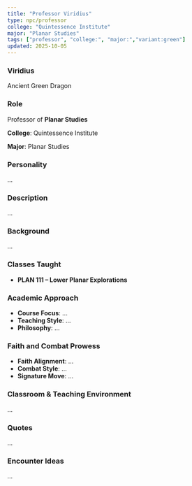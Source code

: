 ```yaml
---
title: "Professor Viridius"
type: npc/professor
college: "Quintessence Institute"
major: "Planar Studies"
tags: ["professor", "college:", "major:","variant:green"]
updated: 2025-10-05
---
```

### Viridius

Ancient Green Dragon

### Role

Professor of **Planar Studies**

**College**: Quintessence Institute

**Major**: Planar Studies

### Personality

...

### Description

...

### Background

...

### Classes Taught

- **PLAN 111 – Lower Planar Explorations**

### Academic Approach

- **Course Focus**: ...
- **Teaching Style**: ...
- **Philosophy**: ...

### Faith and Combat Prowess

- **Faith Alignment**: ...
- **Combat Style**: ...
- **Signature Move**: ...

### Classroom & Teaching Environment

...

### Quotes

...

### Encounter Ideas

...
